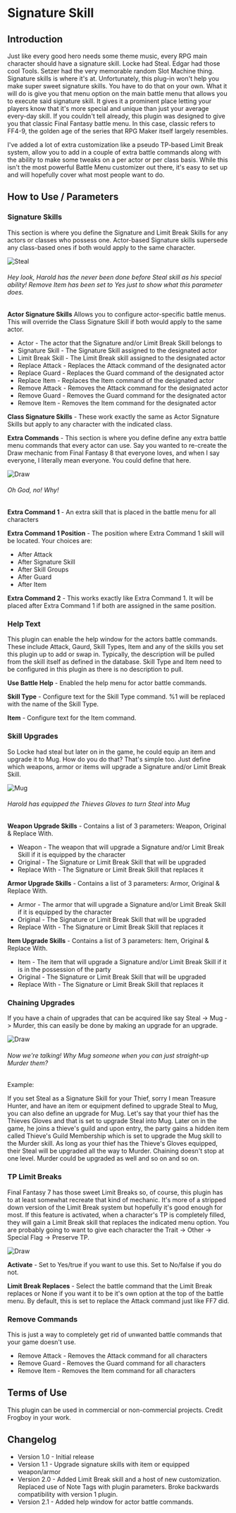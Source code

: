 # Signature Skill

## Introduction

Just like every good hero needs some theme music, every RPG main character should have a signature skill. Locke had Steal. Edgar had those cool Tools. Setzer had the very memorable random Slot Machine thing. Signature skills is where it's at. Unfortunately, this plug-in won't help you make super sweet signature skills. You have to do that on your own. What it will do is give you that menu option on the main battle menu that allows you to execute said signature skill. It gives it a prominent place letting your players know that it's more special and unique than just your average every-day skill. If you couldn't tell already, this plugin was designed to give you that classic Final Fantasy battle menu. In this case, classic refers to FF4-9, the golden age of the series that RPG Maker itself largely resembles.

I've added a lot of extra customization like a pseudo TP-based Limit Break system, allow you to add in a couple of extra battle commands along with the ability to make some tweaks on a per actor or per class basis. While this isn't the most powerful Battle Menu customizer out there, it's easy to set up and will hopefully cover what most people want to do.


## How to Use / Parameters

### Signature Skills

This section is where you define the Signature and Limit Break Skills for any actors or classes who possess one. Actor-based Signature skills supersede any class-based ones if both would apply to the same character.

![Steal](/img/snap.png)
###### Hey look, Harold has the never been done before Steal skill as his special ability! Remove Item has been set to Yes just to show what this parameter does.

**Actor Signature Skills**
Allows you to configure actor-specific battle menus. This will override the Class Signature Skill if both would apply to the same actor.
* Actor - The actor that the Signature and/or Limit Break Skill belongs to
* Signature Skill - The Signature Skill assigned to the designated actor
* Limit Break Skill - The Limit Break skill assigned to the designated actor
* Replace Attack - Replaces the Attack command of the designated actor
* Replace Guard - Replaces the Guard command of the designated actor
* Replace Item - Replaces the Item command of the designated actor
* Remove Attack - Removes the Attack command for the designated actor
* Remove Guard - Removes the Guard command for the designated actor
* Remove Item - Removes the Item command for the designated actor

**Class Signature Skills** - These work exactly the same as Actor Signature Skills but apply to any character with the indicated class.


**Extra Commands** - This section is where you define define any extra battle menu commands that every actor can use. Say you wanted to re-create the Draw mechanic from Final Fantasy 8 that everyone loves, and when I say everyone, I literally mean everyone. You could define that here.

![Draw](/img/snap2.png)
###### Oh God, no! Why!

**Extra Command 1** - An extra skill that is placed in the battle menu for all characters

**Extra Command 1 Position** - The position where Extra Command 1 skill will be located. Your choices are:
* After Attack
* After Signature Skill
* After Skill Groups
* After Guard
* After Item

**Extra Command 2** - This works exactly like Extra Command 1. It will be placed after Extra Command 1 if both are assigned in the same position.


### Help Text

This plugin can enable the help window for the actors battle commands. These include Attack, Gaurd, Skill Types, Item and any of the skills you set this plugin up to add or swap in.  Typically, the description will be pulled from the skill itself as defined in the database.  Skill Type and Item need to be configured in this plugin as there is no description to pull.

**Use Battle Help** - Enabled the help menu for actor battle commands.

**Skill Type** - Configure text for the Skill Type command.  %1 will be replaced with the name of the Skill Type.

**Item** - Configure text for the Item command.


### Skill Upgrades

So Locke had steal but later on in the game, he could equip an item and upgrade it to Mug. How do you do that? That's simple too. Just define which weapons, armor or items will upgrade a Signature and/or Limit Break Skill.

![Mug](/img/snap3.png)
###### Harold has equipped the Thieves Gloves to turn Steal into Mug

**Weapon Upgrade Skills** - Contains a list of 3 parameters: Weapon, Original & Replace With.
* Weapon - The weapon that will upgrade a Signature and/or Limit Break Skill if it is equipped by the character
* Original - The Signature or Limit Break Skill that will be upgraded
* Replace With - The Signature or Limit Break Skill that replaces it

**Armor Upgrade Skills** - Contains a list of 3 parameters: Armor, Original & Replace With.
* Armor - The armor that will upgrade a Signature and/or Limit Break Skill if it is equipped by the character
* Original - The Signature or Limit Break Skill that will be upgraded
* Replace With - The Signature or Limit Break Skill that replaces it

**Item Upgrade Skills** - Contains a list of 3 parameters: Item, Original & Replace With.
* Item - The item that will upgrade a Signature and/or Limit Break Skill if it is in the possession of the party
* Original - The Signature or Limit Break Skill that will be upgraded
* Replace With - The Signature or Limit Break Skill that replaces it


### Chaining Upgrades

If you have a chain of upgrades that can be acquired like say Steal -> Mug -> Murder, this can easily be done by making an upgrade for an upgrade.

![Draw](/img/snap4.png)
###### Now we're talking! Why Mug someone when you can just straight-up Murder them?

Example:

If you set Steal as a Signature Skill for your Thief, sorry I mean Treasure Hunter, and have an item or equipment defined to upgrade Steal to Mug, you can also define an upgrade for Mug. Let's say that your thief has the Thieves Gloves and that is set to upgrade Steal into Mug. Later on in the game, he joins a thieve's guild and upon entry, the party gains a hidden item called Thieve's Guild Membership which is set to upgrade the Mug skill to the Murder skill. As long as your thief has the Thieve's
Gloves equipped, their Steal will be upgraded all the way to Murder. Chaining doesn't stop at one level. Murder could be upgraded as well and so on and so on.


### TP Limit Breaks
Final Fantasy 7 has those sweet Limit Breaks so, of course, this plugin has to at least somewhat recreate that kind of mechanic. It's more of a stripped down version of the Limit Break system but hopefully it's good enough for most. If this feature is activated, when a character's TP is completely filled, they will gain a Limit Break skill that replaces the indicated menu option. You are probably going to want to give each character the Trait -> Other -> Special Flag -> Preserve TP.

![Draw](/img/snap5.png)

**Activate** - Set to Yes/true if you want to use this. Set to No/false if you do not.

**Limit Break Replaces** - Select the battle command that the Limit Break replaces or None if you want it to be it's own option at the top of the battle menu. By default, this is set to replace the Attack command just like FF7 did.


### Remove Commands
This is just a way to completely get rid of unwanted battle commands that your game doesn't use.
* Remove Attack - Removes the Attack command for all characters
* Remove Guard - Removes the Guard command for all characters
* Remove Item - Removes the Item command for all characters


## Terms of Use

This plugin can be used in commercial or non-commercial projects.
Credit Frogboy in your work.


## Changelog

* Version 1.0 - Initial release
* Version 1.1 - Upgrade signature skills with item or equipped weapon/armor
* Version 2.0 - Added Limit Break skill and a host of new customization. Replaced use of Note Tags with plugin parameters. Broke backwards compatibility with version 1 plugin.
* Version 2.1 - Added help window for actor battle commands.
